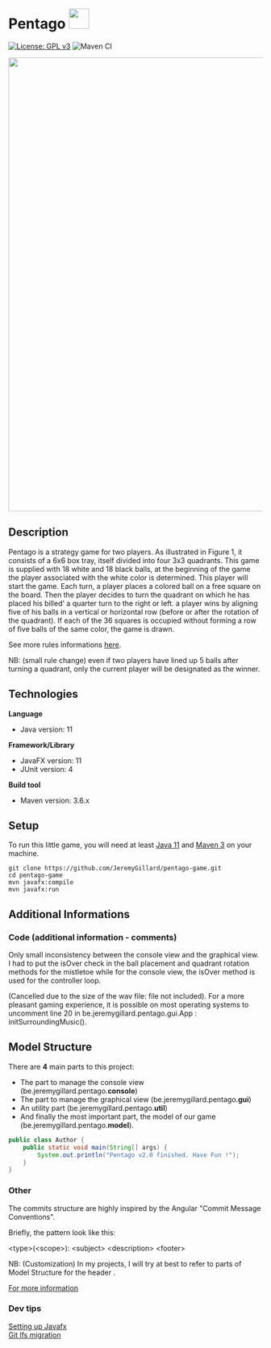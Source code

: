 # Pentago <img src="./media/img/icon.png" width="40" height="40"> 

[![License: GPL v3](https://img.shields.io/badge/License-GPLv3-blue.svg)](https://www.gnu.org/licenses/gpl-3.0)
![Maven CI](https://github.com/JeremyGillard/pentago-game/workflows/Maven%20CI/badge.svg)

<img src="./media/img/capture.png" width="900">

## Description

Pentago is a strategy game for two players. As illustrated in Figure 1, it consists of a 6x6 box tray, itself divided into four 3x3 quadrants. This game is supplied with 18 white and 18 black balls, at the beginning of the game the player associated with the white color is determined. This player will start the game. Each turn, a player places a colored ball on a free square on the board. Then the player decides to turn the quadrant on which he has placed his billed' a quarter turn to the right or left. a player wins by aligning five of his balls in a vertical or horizontal row (before or after the rotation of the quadrant). If each of the 36 squares is occupied without forming a row of five balls of the same color, the game is drawn.

See more rules informations [here](PentagoRulesStrategy.pdf).

NB: (small rule change) even if two players have lined up 5 balls after turning a quadrant, only the current player will be designated as the winner.

## Technologies

**Language**
- Java version: 11

**Framework/Library**
- JavaFX version: 11
- JUnit version: 4

**Build tool**
- Maven version: 3.6.x

## Setup

To run this little game, you will need at least [Java 11](https://www.oracle.com/java/technologies/javase/jdk11-archive-downloads.html) and [Maven 3](https://maven.apache.org/download.cgi) on your machine.

```
git clone https://github.com/JeremyGillard/pentago-game.git
cd pentago-game
mvn javafx:compile
mvn javafx:run
```

## Additional Informations

### Code (additional information - comments)

Only small inconsistency between the console view and the graphical view. I had to put the isOver check in the ball placement and quadrant rotation methods for the mistletoe while for the console view, the isOver method is used for the controller loop.

(Cancelled due to the size of the wav file: file not included). For a more pleasant gaming experience, it is possible on most operating systems to uncomment line 20 in be.jeremygillard.pentago.gui.App : initSurroundingMusic().

## Model Structure

There are **4** main parts to this project:
+ The part to manage the console view (be.jeremygillard.pentago.**console**)
+ The part to manage the graphical view (be.jeremygillard.pentago.**gui**)
+ An utility part (be.jeremygillard.pentago.**util**) 
+ And finally the most important part, the model of our game (be.jeremygillard.pentago.**model**).

```java
public class Author {
    public static void main(String[] args) {
        System.out.println("Pentago v2.0 finished. Have Fun !");
    }
}
```

### Other
The commits structure are highly inspired by the Angular "Commit Message Conventions".

Briefly, the pattern look like this:

\<type\>(\<scope\>): \<subject\>
\<description\>
\<footer\>

NB: (Customization) In my projects, I will try at best to refer to parts of Model Structure for the header <scope>.

[For more information](https://gist.github.com/stephenparish/9941e89d80e2bc58a153#file-commit-md)

### Dev tips

[Setting up Javafx](https://openjfx.io/openjfx-docs/#introduction)  
[Git lfs migration](https://notiz.dev/blog/migrate-git-repo-to-git-lfs#4-migrate-git-history)
